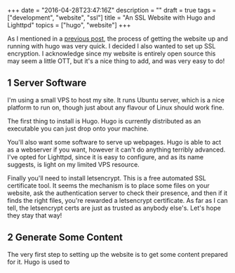 +++
date = "2016-04-28T23:47:16Z"
description = ""
draft = true
tags = ["development", "website", "ssl"]
title = "An SSL Website with Hugo and Lighttpd"
topics = ["hugo", "website"]
+++

As I mentioned in a [previous post]("website-in-hugo/"), the process of 
getting the website up and running with hugo was very quick. I decided I also 
wanted to set up SSL encryption. I acknowledge since my website is entirely 
open source this may seem a little OTT, but it's a nice thing to add, and was 
very easy to do!

## 1 Server Software

I'm using a small VPS to host my site. It runs Ubuntu server, which is a nice
platform to run on, though just about any flavour of Linux should work fine.

The first thing to install is Hugo. Hugo is currently distributed as an 
executable you can just drop onto your machine. 

You'll also want some software to serve up webpages. Hugo is able to act as a 
webserver if you want, however it can't do anything terribly advanced. I've 
opted for Lighttpd, since it is easy to configure, and as its name suggests, 
is light on my limited VPS resource.

Finally you'll need to install letsencrypt. This is a free automated SSL 
certificate tool. It seems the mechanism is to place some files on your 
website, ask the authentication server to check their presence, and then if it 
finds the right files, you're rewarded a letsencrypt certificate. As far as I 
can tell, the letsencrypt certs are just as trusted as anybody else's. Let's 
hope they stay that way!

## 2 Generate Some Content

The very first step to setting up the website is to get some content prepared
for it. Hugo is used to 
